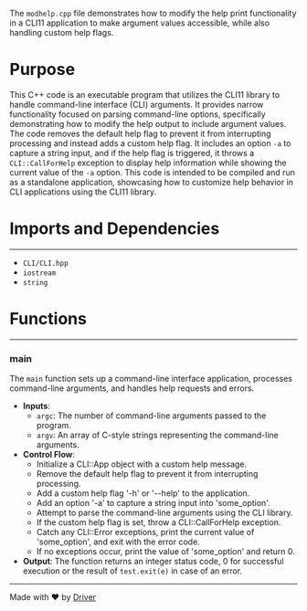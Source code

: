 <!--------------------------------------------------------------------------------->
<!-- IMPORTANT: This file is auto-generated by Driver (https://driver.ai). -------->
<!-- Manual edits may be overwritten on future commits. --------------------------->
<!--------------------------------------------------------------------------------->

The `modhelp.cpp` file demonstrates how to modify the help print functionality in a CLI11 application to make argument values accessible, while also handling custom help flags.

# Purpose
This C++ code is an executable program that utilizes the CLI11 library to handle command-line interface (CLI) arguments. It provides narrow functionality focused on parsing command-line options, specifically demonstrating how to modify the help output to include argument values. The code removes the default help flag to prevent it from interrupting processing and instead adds a custom help flag. It includes an option `-a` to capture a string input, and if the help flag is triggered, it throws a `CLI::CallForHelp` exception to display help information while showing the current value of the `-a` option. This code is intended to be compiled and run as a standalone application, showcasing how to customize help behavior in CLI applications using the CLI11 library.
# Imports and Dependencies

---
- `CLI/CLI.hpp`
- `iostream`
- `string`


# Functions

---
### main<!-- {{#callable:main}} -->
The `main` function sets up a command-line interface application, processes command-line arguments, and handles help requests and errors.
- **Inputs**:
    - `argc`: The number of command-line arguments passed to the program.
    - `argv`: An array of C-style strings representing the command-line arguments.
- **Control Flow**:
    - Initialize a CLI::App object with a custom help message.
    - Remove the default help flag to prevent it from interrupting processing.
    - Add a custom help flag '-h' or '--help' to the application.
    - Add an option '-a' to capture a string input into 'some_option'.
    - Attempt to parse the command-line arguments using the CLI library.
    - If the custom help flag is set, throw a CLI::CallForHelp exception.
    - Catch any CLI::Error exceptions, print the current value of 'some_option', and exit with the error code.
    - If no exceptions occur, print the value of 'some_option' and return 0.
- **Output**: The function returns an integer status code, 0 for successful execution or the result of `test.exit(e)` in case of an error.



---
Made with ❤️ by [Driver](https://www.driver.ai/)